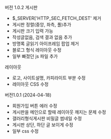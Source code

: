버전 1.0.2
게시판
- $_SERVER['HTTP_SEC_FETCH_DEST' 제거
- 게시판 정렬(중앙, 좌측, 풀)추가
- 게시판 크기 입력 가능
- 작성글없음, 검색 결과 없음 추가
- 방명록 글읽기 아이프레임 팝업 제거
- 블로그 형식 레이아웃 수정
- 일부 빠졌던 js 파일 추가

레이아웃
- 로고, 사이트설명, 카피라이트 부분 수정
- 레이아웃 CSS 수정

버전1.0.1 (2024-04-18)
- 회원가입 버튼 에러 수정
- 게시판을 메인으로 할때 레이아웃 깨지는 문제 수정
- 갤러리형식게시판 비밀글 썸네일 수정
- 게시판 상단, 하단 글 보이게 수정
- 일부 css 수정
